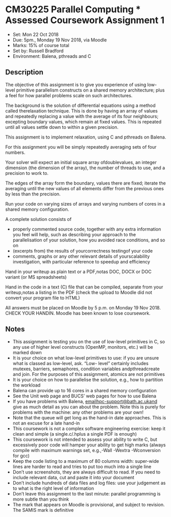 # CM30225 Parallel Computing * Assessed Coursework Assignment 1

* Set: Mon 22 Oct 2018
* Due: 5pm., Monday 19 Nov 2018, via Moodle
* Marks: 15% of course total
* Set by: Russell Bradford
* Environment: Balena, pthreads and C

## Description

The objective of this assignment is to give you experience of using low-level primitive parallelism constructs on a
shared memory architecture; plus a feel for how parallel problems scale on such architectures.

The background is the solution of differential equations using a method called therelaxation technique. This is done by
having an array of values and repeatedly replacing a value with the average of its four neighbours; excepting boundary
values, which remain at fixed values. This is repeated until all values settle down to within a given precision.

This assignment is to implement relaxation, using C and pthreads on Balena.

For this assignment you will be simply repeatedly averaging sets of four numbers.

Your solver will expect an initial square array ofdoublevalues, an integer dimension (the dimension of the array),
the number of threads to use, and a precision to work to.

The edges of the array form the boundary, values there are fixed; iterate the averaging until the new values of all
elements differ from the previous ones by less than the precision.

Run your code on varying sizes of arrays and varying numbers of cores in a shared memory configuration.

A complete solution consists of

* properly commented source code, together with any extra information you feel will help, such as describing
    your approach to the parallelisation of your solution, how you avoided race conditions, and so on
* (excerpts from) the results of yourcorrectness testingof your code
* comments, graphs or any other relevant details of yourscalability investigation, with particular reference to
    speedup and efficiency

Hand in your writeup as plain text or a PDF,notas DOC, DOCX or DOC variant (or MS spreadsheets)

Hand in the code in a text (C) file that can be compiled, separate from your writeup,notas a listing in the PDF (check
the upload to Moodle did not convert your program file to HTML)

All answers must be placed on Moodle by 5 p.m. on Monday 19 Nov 2018. CHECK YOUR HANDIN. Moodle has
been known to lose coursework.


## Notes

* This assignment is testing you on the use of low-level primitives in C, so any use of higher level constructs
    (OpenMP, monitors, etc.) will be marked down
* It is your choice on what low-level primitives to use: if you are unsure what is classed as low-level, ask. “Low-
    level” certainly includes mutexes, barriers, semaphores, condition variables andpthreadcreate and join. For
    the purposes of this assignment, atomics are not primitives
* It is your choice on how to parallelise the solution, e.g., how to partition the workload
* Balena can provide up to 16 cores in a shared memory configuration
* See the Unit web page and BUCS’ web pages for how to use Balena
* If you have problems with Balena, emailhpc-support@bath.ac.ukand give as much detail as you can
    about the problem. Note this is purely for problems with the machine: any other problems are your own!
* Note that the queue will get long as the hand-in date approaches. This is not an excuse for a late hand-in
* This coursework is not a complex software engineering exercise: keep it clean and simple (a single.c/.hplus
    a single PDF is enough)
* This coursework is not intended to assess your ability to write C, but excessively poor code will hamper your
    ability to get high marks (always compile with maximum warnings set, e.g.,-Wall -Wextra -Wconversion
    for gcc)
* Keep the code listing to a maximum of 80 columns width: super-wide lines are harder to read and tries to put
    too much into a single line
* Don’t use screenshots, they are always difficult to read. If you need to include relevant data, cut and paste it into
    your document
* Don’t include hundreds of data files and log files: use your judgement as to what is the right level of information
* Don’t leave this assignment to the last minute: parallel programming is more subtle than you think
* The mark that appears on Moodle is provisional, and subject to revision. The SAMIS mark is definitive